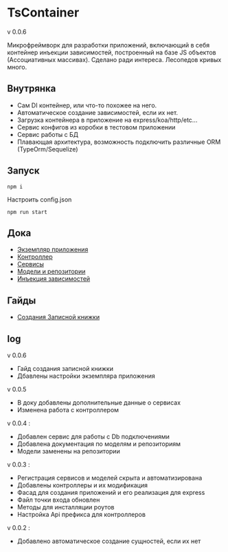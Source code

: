 # TsContainer

v 0.0.6

Микрофреймворк для разработки приложений, включающий в себя контейнер инъекции зависимостей, построенный на базе JS объектов (Ассоциативных массивах).
Сделано ради интереса. Лесопедов кривых много.

## Внутрянка

- Сам DI контейнер, или что-то похожее на него.
- Автоматическое создание зависимостей, если их нет.
- Загрузка контейнера в приложение на express/koa/http/etc...
- Сервис конфигов из коробки в тестовом приложении
- Сервис работы с БД 
- Плавающая архитектура, возможность подключить различные ORM (TypeOrm/Sequelize)

## Запуск

`npm i`

Настроить config.json

`npm run start`

## Дока

- [Экземпляр приложения](docs/app.md)
- [Контроллер](docs/controller.md)
- [Сервисы](docs/service.md)
- [Модели и репозитории](docs/model.md)
- [Инъекция зависимостей](docs/injection.md)

## Гайды
- [Создания Записной книжки](about:blank)

## log

v 0.0.6

- Гайд создания записной книжки
- Дбавлены настройки экземпляра приложения

v 0.0.5 

- В доку добавлены дополнительные данные о сервисах
- Изменена работа с контроллером

v 0.0.4 :

- Добавлен сервис для работы с Db подключениями
- Добавлена документация по моделям и репозиториям
- Модели заменены на репозитории

v 0.0.3 : 

- Регистрация сервисов и моделей скрыта и автоматизирована
- Добавлены контроллеры и их модификация
- Фасад для создания приложений и его реализация для express
- Файл точки входа обновлен
- Методы для инсталляции роутов
- Настройка Api префикса для контроллеров

v 0.0.2 :

- Добавлено автоматическое создание сущностей, если их нет